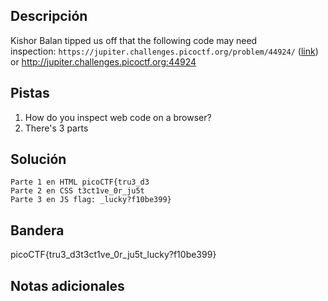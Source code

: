 ## Descripción

Kishor Balan tipped us off that the following code may need inspection: `https://jupiter.challenges.picoctf.org/problem/44924/` ([link](https://jupiter.challenges.picoctf.org/problem/44924/)) or http://jupiter.challenges.picoctf.org:44924

## Pistas

1. How do you inspect web code on a browser?
2. There's 3 parts

## Solución

```python()
Parte 1 en HTML picoCTF{tru3_d3
Parte 2 en CSS t3ct1ve_0r_ju5t 
Parte 3 en JS flag: _lucky?f10be399} 

```

## Bandera
picoCTF{tru3_d3t3ct1ve_0r_ju5t_lucky?f10be399}

## Notas adicionales